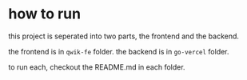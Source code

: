 # how to run

this project is seperated into two parts, the frontend and the backend.

the frontend is in `qwik-fe` folder. the backend is in `go-vercel` folder.

to run each, checkout the README.md in each folder.
